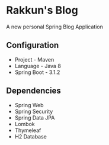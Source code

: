 
# Rakkun's Blog

A new personal Spring Blog Application 


## Configuration
<ul>
<li>Project - Maven
<li>Language - Java 8
<li>Spring Boot - 3.1.2
</ul>

## Dependencies

<ul>
<li> Spring Web
<li> Spring Security
<li> Spring Data JPA
<li> Lombok
<li> Thymeleaf
<li> H2 Database
</ul>